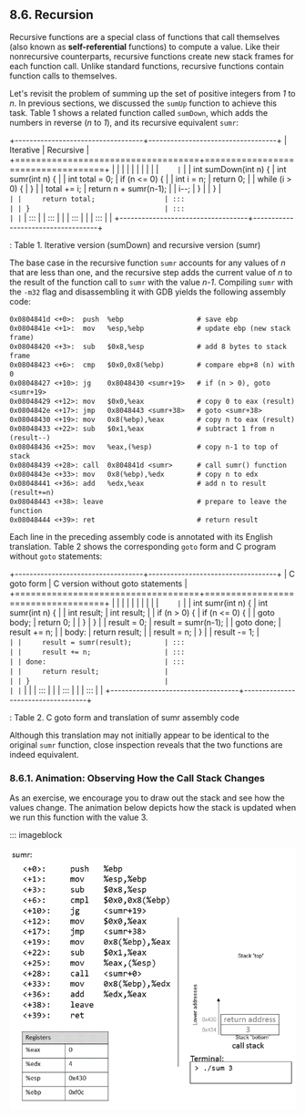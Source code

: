 

 





























## 8.6. Recursion 

Recursive functions are a special class of functions that call
themselves (also known as **self-referential** functions) to compute a
value. Like their nonrecursive counterparts, recursive functions create
new stack frames for each function call. Unlike standard functions,
recursive functions contain function calls to themselves.


Let's revisit the problem of summing up the set of positive integers
from *1* to *n*. In previous sections, we discussed the `sumUp` function
to achieve this task. Table 1 shows a related
function called `sumDown`, which adds the numbers in reverse (*n* to
*1*), and its recursive equivalent `sumr`:


+-----------------------------------+-----------------------------------+
| Iterative                         | Recursive                         |
+===================================+===================================+
|                        |                        |
|                   |                   |
|                        |                        |
| ```     | ```     |
| int sumDown(int n) {              | int sumr(int n) {                 |
|     int total = 0;                |     if (n <= 0) {                 |
|     int i = n;                    |         return 0;                 |
|     while (i > 0) {               |     }                             |
|         total += i;               |     return n + sumr(n-1);         |
|         i--;                      | }                                 |
|     }                             | ```                               |
|     return total;                 | :::                               |
| }                                 | :::                               |
| ```                               | :::                               |
| :::                               |                                   |
| :::                               |                                   |
| :::                               |                                   |
+-----------------------------------+-----------------------------------+

: Table 1. Iterative version (sumDown) and recursive version (sumr)

The base case in the recursive function `sumr` accounts for any values
of *n* that are less than one, and the recursive step adds the current
value of *n* to the result of the function call to `sumr` with the value
*n-1*. Compiling `sumr` with the `-m32` flag and disassembling it with
GDB yields the following assembly code:




    0x0804841d <+0>:  push  %ebp                  # save ebp
    0x0804841e <+1>:  mov   %esp,%ebp             # update ebp (new stack frame)
    0x08048420 <+3>:  sub   $0x8,%esp             # add 8 bytes to stack frame
    0x08048423 <+6>:  cmp   $0x0,0x8(%ebp)        # compare ebp+8 (n) with 0
    0x08048427 <+10>: jg    0x8048430 <sumr+19>   # if (n > 0), goto <sumr+19>
    0x08048429 <+12>: mov   $0x0,%eax             # copy 0 to eax (result)
    0x0804842e <+17>: jmp   0x8048443 <sumr+38>   # goto <sumr+38>
    0x08048430 <+19>: mov   0x8(%ebp),%eax        # copy n to eax (result)
    0x08048433 <+22>: sub   $0x1,%eax             # subtract 1 from n (result--)
    0x08048436 <+25>: mov   %eax,(%esp)           # copy n-1 to top of stack
    0x08048439 <+28>: call  0x804841d <sumr>      # call sumr() function
    0x0804843e <+33>: mov   0x8(%ebp),%edx        # copy n to edx
    0x08048441 <+36>: add   %edx,%eax             # add n to result (result+=n)
    0x08048443 <+38>: leave                       # prepare to leave the function
    0x08048444 <+39>: ret                         # return result


Each line in the preceding assembly code is annotated with its English
translation. Table 2 shows the corresponding
`goto` form and C program without `goto` statements:


+-----------------------------------+-----------------------------------+
| C goto form                       | C version without goto statements |
+===================================+===================================+
|                        |                        |
|                   |                   |
|                        |                        |
| ```     | ```     |
| int sumr(int n) {                 | int sumr(int n) {                 |
|     int result;                   |     int result;                   |
|     if (n > 0) {                  |     if (n <= 0) {                 |
|         goto body;                |         return 0;                 |
|     }                             |     }                             |
|     result = 0;                   |     result = sumr(n-1);           |
|     goto done;                    |     result += n;                  |
| body:                             |     return result;                |
|     result = n;                   | }                                 |
|     result -= 1;                  | ```                               |
|     result = sumr(result);        | :::                               |
|     result += n;                  | :::                               |
| done:                             | :::                               |
|     return result;                |                                   |
| }                                 |                                   |
| ```                               |                                   |
| :::                               |                                   |
| :::                               |                                   |
| :::                               |                                   |
+-----------------------------------+-----------------------------------+

: Table 2. C goto form and translation of sumr assembly code

Although this translation may not initially appear to be identical to
the original `sumr` function, close inspection reveals that the two
functions are indeed equivalent.



### 8.6.1. Animation: Observing How the Call Stack Changes 

As an exercise, we encourage you to draw out the stack and see how the
values change. The animation below depicts how the stack is updated when
we run this function with the value 3.


::: imageblock

![recursion](_images/recursion.gif)






